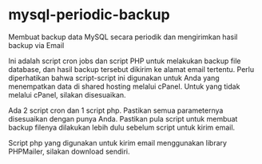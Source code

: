 # mysql-periodic-backup
Membuat backup data MySQL secara periodik dan mengirimkan hasil backup via Email

Ini adalah script cron jobs dan script PHP untuk melakukan backup file database, dan hasil backup tersebut dikirim ke alamat email tertentu. Perlu diperhatikan bahwa script-script ini digunakan untuk Anda yang menempatkan data di shared hosting melalui cPanel. Untuk yang tidak melalui cPanel, silakan disesuaikan.

Ada 2 script cron dan 1 script php. Pastikan semua parameternya disesuaikan dengan punya Anda. Pastikan pula script untuk membuat backup filenya dilakukan lebih dulu sebelum script untuk kirim email.

Script php yang digunakan untuk kirim email menggunakan library PHPMailer, silakan download sendiri.
